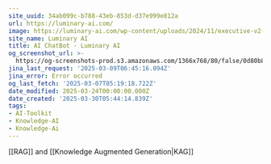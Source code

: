 ```yaml
---
site_uuid: 34ab099c-b788-43eb-853d-d37e999e812a
url: https://luminary-ai.com/
image: https://luminary-ai.com/wp-content/uploads/2024/11/executive-v2-300.png
site_name: Luminary AI
title: AI ChatBot - Luminary AI
og_screenshot_url: >-
  https://og-screenshots-prod.s3.amazonaws.com/1366x768/80/false/0d80b887d5c7d8b3f515079c2f3ac78a1870c08f81e98154b5644d3c097ac529.jpeg
jina_last_request: '2025-03-09T06:45:16.094Z'
jina_error: Error occurred
og_last_fetch: '2025-03-07T05:19:18.722Z'
date_modified: 2025-03-24T00:00:00.000Z
date_created: '2025-03-30T05:44:14.839Z'
tags:
- AI-Toolkit
- Knowledge-AI
- Knowledge-Ai
---
```









[[RAG]] and [[Knowledge Augmented Generation|KAG]]
